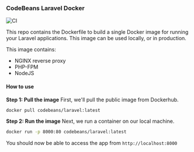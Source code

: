 ### CodeBeans Laravel Docker
![CI](https://github.com/codebeans-io/laravel-docker/actions/workflows/release.yml/badge.svg)

This repo contains the Dockerfile to build a single Docker image for running your Laravel applications. This image can be used locally, or in production.

This image contains:
* NGINX reverse proxy
* PHP-FPM
* NodeJS

#### How to use

**Step 1: Pull the image**
First, we'll pull the public image from Dockerhub.
```bash
docker pull codebeans/laravel:latest
```

**Step 2: Run the image**
Next, we run a container on our local machine.
```bash
docker run -p 8000:80 codebeans/laravel:latest
```

You should now be able to access the app from `http://localhost:8000`

